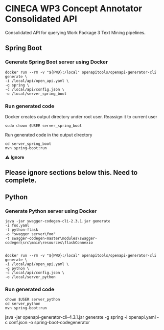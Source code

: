 # CINECA WP3 Concept Annotator Consolidated API
Consolidated API for querying Work Package 3 Text Mining pipelines.

## Spring Boot
###  Generate Spring Boot server using Docker
```shell
docker run --rm -v "${PWD}:/local" openapitools/openapi-generator-cli generate \
-i /local/api/open_api.yaml \
-g spring \
-c /local/api/config.json \
-o /local/server_spring_boot
```
### Run generated code
Docker creates output directory under root user. Reassign it to current user
```shell
sudo chown $USER server_spring_boot
```

Run generated code in the output directory
```shell
cd server_spring_boot
mvn spring-boot:run
```


:warning: **Ignore**
## Please ignore sections below this. Need to complete.
## Python
###  Generate Python server using Docker
```shell
java -jar swagger-codegen-cli-2.3.1.jar generate 
-i foo.yaml 
-l python-flask 
-o "swagger server\foo" 
-t swagger-codegen-master\modules\swagger-codegen\src\main\resources\flaskConnexio


docker run --rm -v "${PWD}:/local" openapitools/openapi-generator-cli generate \
-i /local/api/open_api.yaml \
-g python \
-c /local/api/config.json \
-o /local/server_python
```
### Run generated code
```shell
chown $USER server_python
cd server_python
mvn spring-boot:run
```

java -jar openapi-generator-cli-4.3.1.jar generate -g spring -i openapi.yaml -c conf.json -o spring-boot-codegenerator
